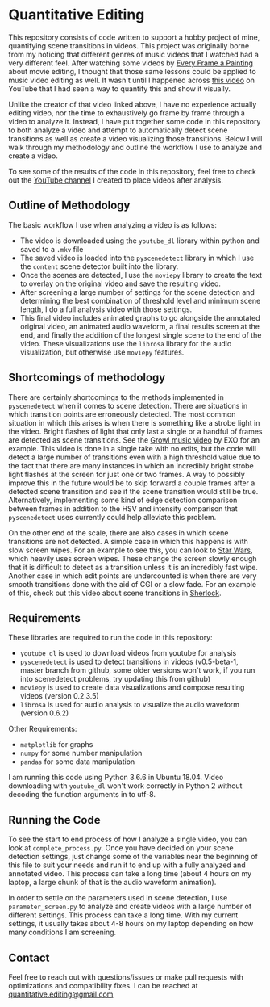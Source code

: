 # Quantitative Editing

This repository consists of code written to support a hobby project of mine, quantifying scene transitions in videos. This project was originally borne from my noticing that different genres of music videos that I watched had a very different feel. After watching some videos by [Every Frame a Painting](https://www.youtube.com/user/everyframeapainting) about movie editing, I thought that those same lessons could be applied to music video editing as well. It wasn't until I happened across [this video](https://www.youtube.com/watch?v=Q9v1UikfewA) on YouTube that I had seen a way to quantify this and show it visually.

Unlike the creator of that video linked above, I have no experience actually editing video, nor the time to exhaustively go frame by frame through a video to analyze it. Instead, I have put together some code in this repository to both analyze a video and attempt to automatically detect scene transitions as well as create a video visualizing those transitions. Below I will walk through my methodology and outline the workflow I use to analyze and create a video.

To see some of the results of the code in this repository, feel free to check out the [YouTube channel](https://www.youtube.com/channel/UCoOUknptLNANAOldpk-27RQ) I created to place videos after analysis.

## Outline of Methodology

The basic workflow I use when analyzing a video is as follows:

* The video is downloaded using the `youtube_dl` library within python and saved to a `.mkv` file
* The saved video is loaded into the `pyscenedetect` library in which I use the `content` scene detector built into the library. 
* Once the scenes are detected, I use the `moviepy` library to create the text to overlay on the original video and save the resulting video.
* After screening a large number of settings for the scene detection and determining the best combination of threshold level and minimum scene length, I do a full analysis video with those settings. 
* This final video includes animated graphs to go alongside the annotated original video, an animated audio waveform, a final results screen at the end, and finally the addition of the longest single scene to the end of the video. These visualizations use the `librosa` library for the audio visualization, but otherwise use `moviepy` features.

## Shortcomings of methodology

There are certainly shortcomings to the methods implemented in `pyscenedetect` when it comes to scene detection. There are situations in which transition points are erroneously detected. The most common situation in which this arises is when there is something like a strobe light in the video. Bright flashes of light that only last a single or a handful of frames are detected as scene transitions. See the [Growl music video](https://www.youtube.com/watch?v=I3dezFzsNss) by EXO for an example. This video is done in a single take with no edits, but the code will detect a large number of transitions even with a high threshold value due to the fact that there are many instances in which an incredibly bright strobe light flashes at the screen for just one or two frames. A way to possibly improve this in the future would be to skip forward a couple frames after a detected scene transition and see if the scene transition would still be true. Alternatively, implementing some kind of edge detection comparison between frames in addition to the HSV and intensity comparison that `pyscenedetect` uses currently could help alleviate this problem.

On the other end of the scale, there are also cases in which scene transitions are not detected. A simple case in which this happens is with slow screen wipes. For an example to see this, you can look to [Star Wars](https://www.youtube.com/watch?v=hF50y9FAY-0), which heavily uses screen wipes. These change the screen slowly enough that it is difficult to detect as a transition unless it is an incredibly fast wipe. Another case in which edit points are undercounted is when there are very smooth transitions done with the aid of CGI or a slow fade. For an example of this, check out this video about scene transitions in [Sherlock](https://www.youtube.com/watch?v=1IDBZ5AsUuk).

## Requirements

These libraries are required to run the code in this repository:

* `youtube_dl` is used to download videos from youtube for analysis
* `pyscenedetect` is used to detect transitions in videos (v0.5-beta-1, master branch from github, some older versions won't work, if you run into scenedetect problems, try updating this from github)
* `moviepy` is used to create data visualizations and compose resulting videos (version 0.2.3.5)
* `librosa` is used for audio analysis to visualize the audio waveform (version 0.6.2)

Other Requirements:

* `matplotlib` for graphs
* `numpy` for some number manipulation
* `pandas` for some data manipulation

I am running this code using Python 3.6.6 in Ubuntu 18.04. Video downloading with `youtube_dl` won't work correctly in Python 2 without decoding the function arguments in to utf-8. 

## Running the Code

To see the start to end process of how I analyze a single video, you can look at `complete_process.py`. Once you have decided on your scene detection settings, just change some of the variables near the beginning of this file to suit your needs and run it to end up with a fully analyzed and annotated video. This process can take a long time (about 4 hours on my laptop, a large chunk of that is the audio waveform animation).

In order to settle on the parameters used in scene detection, I use `parameter_screen.py` to analyze and create videos with a large number of different settings. This process can take a long time. With my current settings, it usually takes about 4-8 hours on my laptop depending on how many conditions I am screening.

## Contact

Feel free to reach out with questions/issues or make pull requests with optimizations and compatibility fixes. I can be reached at quantitative.editing@gmail.com
